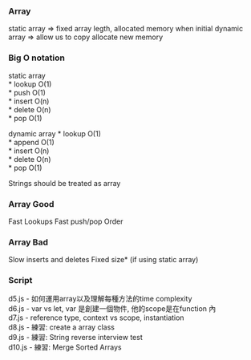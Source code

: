 ### Array 
static array => fixed array legth, allocated memory when initial
dynamic array  =>  allow us to copy allocate new memory

### Big O notation

static array  
    * lookup O(1)  
    * push O(1)   
    * insert O(n)  
    * delete O(n)  
    * pop O(1)

dynamic array
    * lookup O(1)  
    * append O(1)  
    * insert O(n)  
    * delete O(n)  
    * pop O(1)

Strings should be treated as array


### Array Good

Fast Lookups
Fast push/pop
Order

### Array Bad

Slow inserts and deletes
Fixed size* (if using static array)



### Script

d5.js - 如何運用array以及理解每種方法的time complexity  
d6.js - var vs let, var 是創建一個物件, 他的scope是在function 內  
d7.js - reference type, context vs scope, instantiation  
d8.js - 練習: create a array class  
d9.js - 練習: String reverse interview test  
d10.js - 練習: Merge Sorted Arrays   

